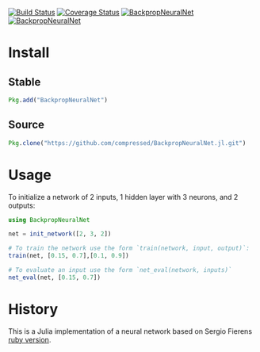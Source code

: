 [![Build Status](https://travis-ci.org/compressed/BackpropNeuralNet.jl.svg?branch=master)](https://travis-ci.org/compressed/BackpropNeuralNet.jl)
[![Coverage Status](https://img.shields.io/coveralls/compressed/BackpropNeuralNet.jl.svg)](https://coveralls.io/r/compressed/BackpropNeuralNet.jl)
[![BackpropNeuralNet](http://pkg.julialang.org/badges/BackpropNeuralNet_0.4.svg)](http://pkg.julialang.org/?pkg=BackpropNeuralNet)
[![BackpropNeuralNet](http://pkg.julialang.org/badges/BackpropNeuralNet_0.5.svg)](http://pkg.julialang.org/?pkg=BackpropNeuralNet)

# Install

## Stable
```julia
Pkg.add("BackpropNeuralNet")
```

## Source

```julia
Pkg.clone("https://github.com/compressed/BackpropNeuralNet.jl.git")
```

# Usage

To initialize a network of 2 inputs, 1 hidden layer with 3 neurons, and 2 outputs:

```julia
using BackpropNeuralNet

net = init_network([2, 3, 2])

# To train the network use the form `train(network, input, output)`:
train(net, [0.15, 0.7],[0.1, 0.9])

# To evaluate an input use the form `net_eval(network, inputs)`
net_eval(net, [0.15, 0.7])
```

# History

This is a Julia implementation of a neural network based on Sergio Fierens [ruby version](https://github.com/SergioFierens/ai4r).
